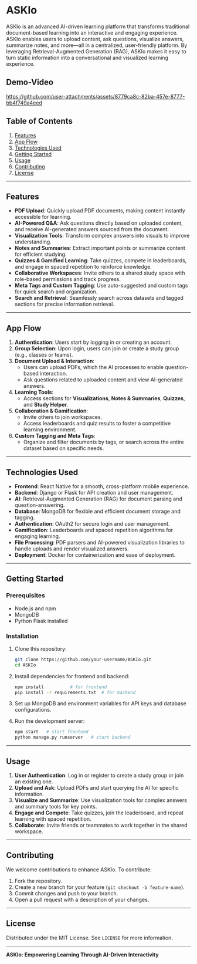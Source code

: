
# **ASKIo**

ASKIo is an advanced AI-driven learning platform that transforms traditional document-based learning into an interactive and engaging experience. ASKIo enables users to upload content, ask questions, visualize answers, summarize notes, and more—all in a centralized, user-friendly platform. By leveraging Retrieval-Augmented Generation (RAG), ASKIo makes it easy to turn static information into a conversational and visualized learning experience.

## Demo-Video

https://github.com/user-attachments/assets/8779ca8c-82ba-457e-8777-bb4f749a4eed


## **Table of Contents**
1. [Features](#features)
2. [App Flow](#app-flow)
3. [Technologies Used](#technologies-used)
4. [Getting Started](#getting-started)
5. [Usage](#usage)
6. [Contributing](#contributing)
7. [License](#license)

---

## **Features**
- **PDF Upload**: Quickly upload PDF documents, making content instantly accessible for learning.
- **AI-Powered Q&A**: Ask questions directly based on uploaded content, and receive AI-generated answers sourced from the document.
- **Visualization Tools**: Transform complex answers into visuals to improve understanding.
- **Notes and Summaries**: Extract important points or summarize content for efficient studying.
- **Quizzes & Gamified Learning**: Take quizzes, compete in leaderboards, and engage in spaced repetition to reinforce knowledge.
- **Collaborative Workspaces**: Invite others to a shared study space with role-based permissions and track progress.
- **Meta Tags and Custom Tagging**: Use auto-suggested and custom tags for quick search and organization.
- **Search and Retrieval**: Seamlessly search across datasets and tagged sections for precise information retrieval.

---

## **App Flow**
1. **Authentication**: Users start by logging in or creating an account.
2. **Group Selection**: Upon login, users can join or create a study group (e.g., classes or teams).
3. **Document Upload & Interaction**:
    - Users can upload PDFs, which the AI processes to enable question-based interaction.
    - Ask questions related to uploaded content and view AI-generated answers.
4. **Learning Tools**:
    - Access sections for **Visualizations**, **Notes & Summaries**, **Quizzes**, and **Study Helper**.
5. **Collaboration & Gamification**:
    - Invite others to join workspaces.
    - Access leaderboards and quiz results to foster a competitive learning environment.
6. **Custom Tagging and Meta Tags**:
    - Organize and filter documents by tags, or search across the entire dataset based on specific needs.
    
---

## **Technologies Used**

- **Frontend**: React Native for a smooth, cross-platform mobile experience.
- **Backend**: Django or Flask for API creation and user management.
- **AI**: Retrieval-Augmented Generation (RAG) for document parsing and question-answering.
- **Database**: MongoDB for flexible and efficient document storage and tagging.
- **Authentication**: OAuth2 for secure login and user management.
- **Gamification**: Leaderboards and spaced repetition algorithms for engaging learning.
- **File Processing**: PDF parsers and AI-powered visualization libraries to handle uploads and render visualized answers.
- **Deployment**: Docker for containerization and ease of deployment.

---

## **Getting Started**

### Prerequisites
- Node.js and npm
- MongoDB
- Python Flask installed

### Installation
1. Clone this repository:
   ```bash
   git clone https://github.com/your-username/ASKIo.git
   cd ASKIo
   ```

2. Install dependencies for frontend and backend:
   ```bash
   npm install          # for frontend
   pip install -r requirements.txt  # for backend
   ```

3. Set up MongoDB and environment variables for API keys and database configurations.

4. Run the development server:
   ```bash
   npm start   # start frontend
   python manage.py runserver   # start backend
   ```

---

## **Usage**
1. **User Authentication**: Log in or register to create a study group or join an existing one.
2. **Upload and Ask**: Upload PDFs and start querying the AI for specific information.
3. **Visualize and Summarize**: Use visualization tools for complex answers and summary tools for key points.
4. **Engage and Compete**: Take quizzes, join the leaderboard, and repeat learning with spaced repetition.
5. **Collaborate**: Invite friends or teammates to work together in the shared workspace.

---

## **Contributing**
We welcome contributions to enhance ASKIo. To contribute:
1. Fork the repository.
2. Create a new branch for your feature (`git checkout -b feature-name`).
3. Commit changes and push to your branch.
4. Open a pull request with a description of your changes.

---

## **License**
Distributed under the MIT License. See `LICENSE` for more information.

---

**ASKIo: Empowering Learning Through AI-Driven Interactivity**
